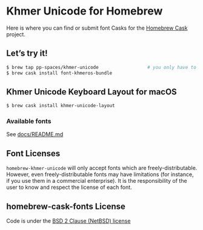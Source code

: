 # Khmer Unicode for Homebrew

Here is where you can find or submit font Casks for the [Homebrew Cask](https://github.com/Homebrew/homebrew-cask) project.

## Let’s try it!

```bash
$ brew tap pp-spaces/khmer-unicode                  # you only have to do this once!
$ brew cask install font-khmeros-bundle
```

## Khmer Unicode Keyboard Layout for macOS

```bash
$ brew cask install khmer-unicode-layout
```

### Available fonts
See [docs/README.md](docs/README.md)

## Font Licenses

`homebrew-khmer-unicode` will only accept fonts which are freely-distributable. However, even freely-distributable fonts may have limitations (for instance, if you use them in a commercial enterprise). It is the responsibility of the user to know and respect the license of each font.

## homebrew-cask-fonts License

Code is under the [BSD 2 Clause (NetBSD) license](LICENSE)
